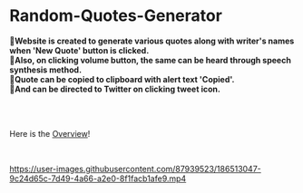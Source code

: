 # Random-Quotes-Generator

**📌Website is created to generate various quotes along with writer's names when 'New Quote' button is clicked.<br>
📌Also, on clicking volume button, the same can be heard through speech synthesis method.<br>
📌Quote can be copied to clipboard with alert text 'Copied'.<br>
📌And can be directed to Twitter on clicking tweet icon.**


<br><br>

Here is the [Overview](https://kirti-gupta12.github.io/Random-Quotes/)!

<br>

https://user-images.githubusercontent.com/87939523/186513047-9c24d65c-7d49-4a66-a2e0-8f1facb1afe9.mp4


